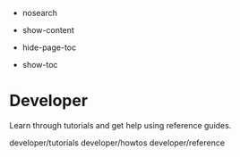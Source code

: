   - nosearch

  - show-content

  - hide-page-toc

  - show-toc

# Developer

Learn through tutorials and get help using reference guides.

<div class="toctree" data-titlesonly="">

developer/tutorials developer/howtos developer/reference

</div>
